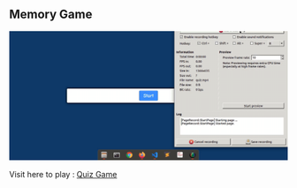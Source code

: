 ## Memory Game

![Quiz Game](.quiz.gif)

Visit here to play : [Quiz Game](https://audarya07.github.io/devsnest/Frontend/THA_11/)
